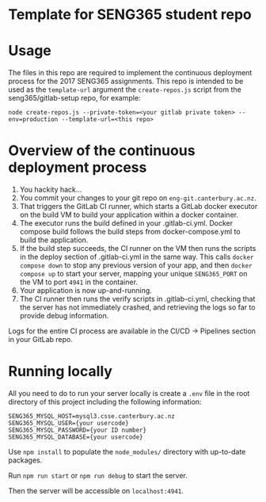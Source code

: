 # Template for SENG365 student repo

# Usage

The files in this repo are required to implement the continuous deployment process for the 2017 SENG365 assignments. 
This repo is intended to be used as the `template-url` argument the `create-repos.js` script from the 
seng365/gitlab-setup repo, for example:
 
`node create-repos.js --private-token=<your gitlab private token> --env=production --template-url=<this repo>`

# Overview of the continuous deployment process

1. You hackity hack...
2. You commit your changes to your git repo on `eng-git.canterbury.ac.nz`.
3. That triggers the GitLab CI runner, which starts a GitLab docker executor on the build VM to build your 
application within a docker container.
4. The executor runs the build defined in your .gitlab-ci.yml. Docker compose build follows the build steps from 
docker-compose.yml to build the application.
5. If the build step succeeds, the CI runner on the VM then runs the scripts in the deploy section of .gitlab-ci.yml 
in the same way. This calls `docker compose down` to stop any previous version of your app, and then `docker compose up` 
to start your server, mapping your unique `SENG365_PORT` on the VM to port `4941` in the container.
6. Your application is now up-and-running.
7. The CI runner then runs the verify scripts in .gitlab-ci.yml, checking that the server has not immediately 
crashed, and retrieving the logs so far to provide debug information.

Logs for the entire CI process are available in the CI/CD -> Pipelines section in your GitLab repo.

# Running locally

All you need to do to run your server locally is create a `.env` file in the root directory of this project
including the following information:

```
SENG365_MYSQL_HOST=mysql3.csse.canterbury.ac.nz
SENG365_MYSQL_USER={your usercode}
SENG365_MYSQL_PASSWORD={your ID number}
SENG365_MYSQL_DATABASE={your usercode}
```

Use `npm install` to populate the `node_modules/` directory with up-to-date packages.

Run `npm run start` or `npm run debug` to start the server.

Then the server will be accessible on `localhost:4941`.